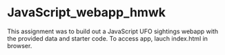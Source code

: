 # JavaScript_webapp_hmwk
This assignment was to build out a JavaScript UFO sightings webapp with the provided data and starter code. To access app, lauch index.html in browser.
